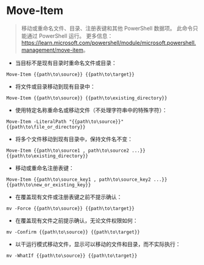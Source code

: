 # Move-Item

> 移动或重命名文件、目录、注册表键和其他 PowerShell 数据项。
> 此命令只能通过 PowerShell 运行。
> 更多信息：<https://learn.microsoft.com/powershell/module/microsoft.powershell.management/move-item>。

- 当目标不是现有目录时重命名文件或目录：

`Move-Item {{path\to\source}} {{path\to\target}}`

- 将文件或目录移动到现有目录中：

`Move-Item {{path\to\source}} {{path\to\existing_directory}}`

- 使用特定名称重命名或移动文件（不处理字符串中的特殊字符）：

`Move-Item -LiteralPath "{{path\to\source}}" {{path\to\file_or_directory}}`

- 将多个文件移动到现有目录中，保持文件名不变：

`Move-Item {{path\to\source1 , path\to\source2 ...}} {{path\to\existing_directory}}`

- 移动或重命名注册表键：

`Move-Item {{path\to\source_key1 , path\to\source_key2 ...}} {{path\to\new_or_existing_key}}`

- 在覆盖现有文件或注册表键之前不提示确认：

`mv -Force {{path\to\source}} {{path\to\target}}`

- 在覆盖现有文件之前提示确认，无论文件权限如何：

`mv -Confirm {{path\to\source}} {{path\to\target}}`

- 以干运行模式移动文件，显示可以移动的文件和目录，而不实际执行：

`mv -WhatIf {{path\to\source}} {{path\to\target}}`